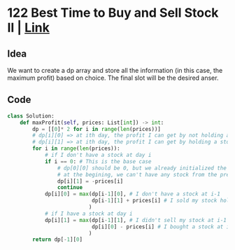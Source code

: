 # 122 Best Time to Buy and Sell Stock II | [Link](https://leetcode.com/problems/best-time-to-buy-and-sell-stock-ii/)
## Idea
We want to create a dp array and store all the information (in this case, the maximum profit) based on choice. The final slot will be the desired anser.
## Code
```python
class Solution:
    def maxProfit(self, prices: List[int]) -> int:
        dp = [[0]* 2 for i in range(len(prices))]
        # dp[i][0] => at ith day, the profit I can get by not holding a stock
        # dp[i][1] => at ith day, the profit I can get by holding a stock
        for i in range(len(prices)):
            # if I don't have a stock at day i
            if i == 0: # This is the base case
                # dp[0][0] should be 0, but we already initialized the array to be 0
                # at the begining, we can't have any stock from the previous day, so we have to "buy" it, the profit is thus 0 - price[0] which is -price[0]
                dp[i][1] = -prices[i]
                continue
            dp[i][0] = max(dp[i-1][0], # I don't have a stock at i-1
                           dp[i-1][1] + prices[i] # I sold my stock holding
                          )
            # if I have a stock at day i
            dp[i][1] = max(dp[i-1][1], # I didn't sell my stock at i-1
                           dp[i][0] - prices[i] # I bought a stock at i
                          )
        return dp[-1][0]
        
                
```